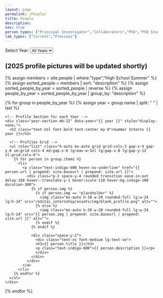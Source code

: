 ```yaml
---
layout: page
permalink: /People/
title: People
description:
nav: true
person_types: ["Principal Investigator","Collaborators","PhD","PhD Students","Medical Students","Master's","Undergraduates","High School Summer"]
lab_types: ["Current","Previous"]
---
```


<!-- Tailwind CSS -->
<script src="https://cdn.tailwindcss.com/3.0.0"></script>


<!-- Year Selection Dropdown -->
<div class="text-center my-6">
  <label for="year-select" class="text-lg font-semibold">Select Year: </label>
  <select id="year-select" class="p-2 border border-gray-300 rounded">
    <option value="">All Years</option>
    {% for year in (2020..2024) reversed %}
      <option value="{{ year }}">{{ year }}</option>
    {% endfor %}
  </select>
</div>


<!-- Announcement -->
<div class="section-alt">
  <h2>(2025 profile pictures will be updated shortly)</h2>
  </div>

<!-- Profiles Container -->
<div class="profiles-container bg-white">
  {% assign members = site.people | where:"type","High School Summer" %}
  {% assign sorted_people = members | sort: "description" %}
  {% assign sorted_people_by_year = sorted_people | reverse %}
  {% assign people_by_year = sorted_people_by_year | group_by: "description" %}

  {% for group in people_by_year %}
    {% assign year = group.name | split: " " | last %}

    <!-- Profile Section for each Year -->
    <div class="year-section mb-12" data-year="{{ year }}" style="display: none;">
      <h2 class="text-2xl font-bold text-center my-8">Summer Interns {{ year }}</h2>
      
      <!-- Profiles Grid -->
      <ul role="list" class="h-auto mx-auto grid grid-cols-2 gap-x-4 gap-y-8 sm:grid-cols-4 md:gap-x-6 lg:max-w-5xl lg:gap-x-8 lg:gap-y-12 xl:grid-cols-6">
        {% for person in group.items %}
          <li>
            <a class="text-indigo-600 hover:no-underline" href="{{ person.url | prepend: site.baseurl | prepend: site.url }}">
              <div class="p-2 space-y-4 rounded transition ease-in-out delay-150 hover:-translate-y-1 hover:scale-110 hover:bg-indigo-100 duration-300">   
                {% if person.img %}
                  {% if person.img == "placeholder" %}
                    <img class="mx-auto h-20 w-20 rounded-full lg:w-24 lg:h-24" src="/editai_internship/assets/img/blank_profile.png" alt="">
                  {% else %}
                    <img class="mx-auto h-20 w-20 rounded-full lg:w-24 lg:h-24" src="{{ person.img | prepend: site.baseurl | prepend: site.url }}" alt="">
                  {% endif %}
                {% endif %}

                <div class="space-y-2">
                  <div class="text-xs font-medium lg:text-sm">
                  <h3>{{ person.title }}</h3>
                  <p class="text-indigo-600">{{ person.description }}</p>
                  </div>
                </div>
              </div>
            </a>
          </li>
        {% endfor %}
      </ul>
    </div>
  {% endfor %}
</div>

<!-- JavaScript for Year Filtering -->
<script>
  document.addEventListener('DOMContentLoaded', function () {
    const yearSelect = document.getElementById('year-select');
    const yearSections = document.querySelectorAll('.year-section');

    function filterByYear(year) {
      yearSections.forEach(section => {
        if (year === "" || section.getAttribute('data-year') === year) {
          section.style.display = 'block';
        } else {
          section.style.display = 'none';
        }
      });
    }

    // Initial display of all years
    filterByYear("");

    // Update display based on dropdown selection
    yearSelect.addEventListener('change', function () {
      filterByYear(this.value);
    });
  });
</script>
